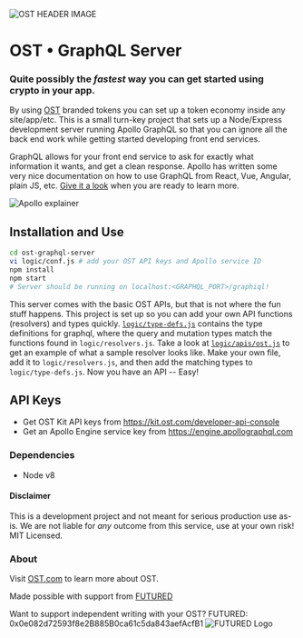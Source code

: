 ![OST HEADER IMAGE](https://i.imgur.com/3XB2GED.jpg)

# OST • GraphQL Server
### Quite possibly the _fastest_ way you can get started using crypto in your app.

By using [OST](https://ost.com) branded tokens you can set up a token economy inside any site/app/etc.  This is a small turn-key project that sets up a Node/Express development server running Apollo GraphQL so that you can ignore all the back end work while getting started developing front end services.

GraphQL allows for your front end service to ask for exactly what information it wants, and get a clean response. Apollo has written some very nice documentation on how to use GraphQL from React, Vue, Angular, plain JS, etc.  [Give it a look](https://www.apollographql.com/docs/react/) when you are ready to learn more.  

![Apollo explainer](https://www.apollographql.com/docs/engine/img/engine-architecture.png)

## Installation and Use
```Bash
cd ost-graphql-server
vi logic/conf.js # add your OST API keys and Apollo service ID
npm install
npm start
# Server should be running on localhost:<GRAPHQL_PORT>/graphiql!
```

This server comes with the basic OST APIs, but that is not where the fun stuff happens.  This project is set up so you can add your own API functions (resolvers) and types quickly. [```logic/type-defs.js```](https://github.com/Lastly/ost-graphql-server/blob/master/logic/type-defs.js) contains the type definitions for graphql, where the query and mutation types match the functions found in ```logic/resolvers.js```.  Take a look at [```logic/apis/ost.js```](https://github.com/Lastly/ost-graphql-server/blob/master/logic/apis/ost.js) to get an example of what a sample resolver looks like. Make your own file, add it to ```logic/resolvers.js```, and then add the matching types to ```logic/type-defs.js```.  Now you have an API -- Easy!


## API Keys
 - Get OST Kit API keys from https://kit.ost.com/developer-api-console
 - Get an Apollo Engine service key from https://engine.apollographql.com 

### Dependencies
 - Node v8
 
#### Disclaimer
This is a development project and not meant for serious production use as-is.  We are not liable for _any_ outcome from this service, use at your own risk!  MIT Licensed.

### About
Visit [OST.com](https://ost.com) to learn more about OST. 

Made possible with support from [FUTURED](https://futured.org)

Want to support independent writing with your OST?  FUTURED: 0x0e082d72593f8e2B885B0ca61c5da843aefAcfB1
![FUTURED Logo](https://i.imgur.com/hvhyCFY.jpg)
